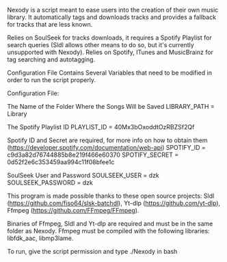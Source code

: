 Nexody is a script meant to ease users into the creation of their own music library.
It automatically tags and downloads tracks and provides a fallback for tracks that are less known.

Relies on SoulSeek for tracks downloads, it requires a Spotify Playlist for search queries (Sldl allows other means to do so, but it's currently unsupported with Nexody).
Relies on Spotify, ITunes and MusicBrainz for tag searching and autotagging.



Configuration File Contains Several Variables that need to be modified in order to run the script properly.

Configuration File:

The Name of the Folder Where the Songs Will be Saved
LIBRARY_PATH = Library

The Spotify Playlist ID
PLAYLIST_ID = 40Mx3bOxoddtOzRBZSf2Qf

Spotify ID and Secret are required, for more info on how to obtain them (https://developer.spotify.com/documentation/web-api)
SPOTIFY_ID = c9d3a82d76744885b8e219f466e60370
SPOTIFY_SECRET = 0d52f2e6c353459aa994c11f08bfee1c

SoulSeek User and Password
SOULSEEK_USER = dzk
SOULSEEK_PASSWORD = dzk



This program is made possible thanks to these open source projects: Sldl (https://github.com/fiso64/slsk-batchdl), Yt-dlp (https://github.com/yt-dlp), Ffmpeg (https://github.com/FFmpeg/FFmpeg).

Binaries of Ffmpeg, Sldl and Yt-dlp are required and must be in the same folder as Nexody.
Ffmpeg must be compiled with the following libraries: libfdk_aac, libmp3lame.

To run, give the script permission and type ./Nexody in bash
